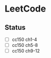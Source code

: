 LeetCode
========




















Status
------
- [ ] cc150 ch1-4
- [ ] cc150 ch5-8
- [ ] cc150 ch9-12
